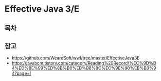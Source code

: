 # Effective Java 3/E

## 목차

## 참고
- https://github.com/WeareSoft/wwl/tree/master/EffectiveJava3E
- https://javabom.tistory.com/category/Reading%20Record/%EC%9D%B4%ED%8E%99%ED%8B%B0%EB%B8%8C%EC%9E%90%EB%B0%94?page=1
